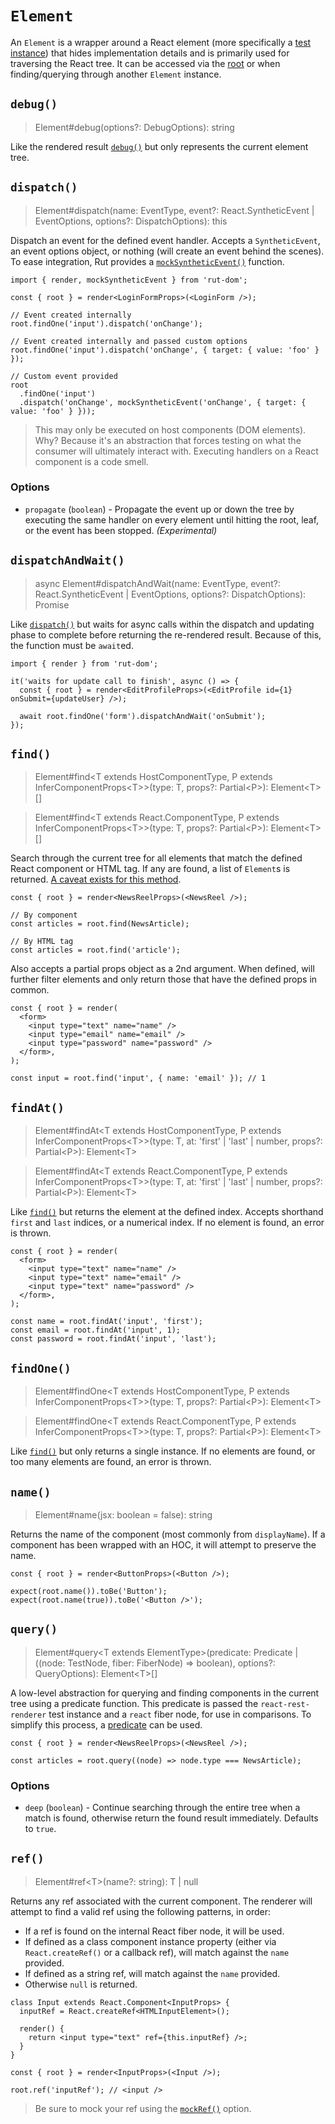 # `Element`

An `Element` is a wrapper around a React element (more specifically a
[test instance](https://reactjs.org/docs/test-renderer.html)) that hides implementation details and
is primarily used for traversing the React tree. It can be accessed via the [root](./result.md#root)
or when finding/querying through another `Element` instance.

## `debug()`

> Element#debug(options?: DebugOptions): string

Like the rendered result [`debug()`](./result.md#debug) but only represents the current element
tree.

## `dispatch()`

> Element#dispatch(name: EventType, event?: React.SyntheticEvent | EventOptions, options?:
> DispatchOptions): this

Dispatch an event for the defined event handler. Accepts a `SyntheticEvent`, an event options
object, or nothing (will create an event behind the scenes). To ease integration, Rut provides a
[`mockSyntheticEvent()`](../mocks.md) function.

```tsx
import { render, mockSyntheticEvent } from 'rut-dom';

const { root } = render<LoginFormProps>(<LoginForm />);

// Event created internally
root.findOne('input').dispatch('onChange');

// Event created internally and passed custom options
root.findOne('input').dispatch('onChange', { target: { value: 'foo' } });

// Custom event provided
root
  .findOne('input')
  .dispatch('onChange', mockSyntheticEvent('onChange', { target: { value: 'foo' } }));
```

> This may only be executed on host components (DOM elements). Why? Because it's an abstraction that
> forces testing on what the consumer will ultimately interact with. Executing handlers on a React
> component is a code smell.

### Options

- `propagate` (`boolean`) - Propagate the event up or down the tree by executing the same handler on
  every element until hitting the root, leaf, or the event has been stopped. _(Experimental)_

## `dispatchAndWait()`

> async Element#dispatchAndWait(name: EventType, event?: React.SyntheticEvent | EventOptions,
> options?: DispatchOptions): Promise<void>

Like [`dispatch()`](#dispatch) but waits for async calls within the dispatch and updating phase to
complete before returning the re-rendered result. Because of this, the function must be `await`ed.

```tsx
import { render } from 'rut-dom';

it('waits for update call to finish', async () => {
  const { root } = render<EditProfileProps>(<EditProfile id={1} onSubmit={updateUser} />);

  await root.findOne('form').dispatchAndWait('onSubmit');
});
```

## `find()`

> Element#find\<T extends HostComponentType, P extends InferComponentProps\<T>>(type: T, props?:
> Partial\<P>): Element\<T>[]

> Element#find\<T extends React.ComponentType, P extends InferComponentProps\<T>>(type: T, props?:
> Partial\<P>): Element\<T>[]

Search through the current tree for all elements that match the defined React component or HTML tag.
If any are found, a list of `Element`s is returned.
[A caveat exists for this method](../caveats.md).

```tsx
const { root } = render<NewsReelProps>(<NewsReel />);

// By component
const articles = root.find(NewsArticle);

// By HTML tag
const articles = root.find('article');
```

Also accepts a partial props object as a 2nd argument. When defined, will further filter elements
and only return those that have the defined props in common.

```tsx
const { root } = render(
  <form>
    <input type="text" name="name" />
    <input type="email" name="email" />
    <input type="password" name="password" />
  </form>,
);

const input = root.find('input', { name: 'email' }); // 1
```

## `findAt()`

> Element#findAt\<T extends HostComponentType, P extends InferComponentProps\<T>>(type: T, at:
> 'first' | 'last' | number, props?: Partial\<P>): Element\<T>

> Element#findAt\<T extends React.ComponentType, P extends InferComponentProps\<T>>(type: T, at:
> 'first' | 'last' | number, props?: Partial\<P>): Element\<T>

Like [`find()`](#find) but returns the element at the defined index. Accepts shorthand `first` and
`last` indices, or a numerical index. If no element is found, an error is thrown.

```tsx
const { root } = render(
  <form>
    <input type="text" name="name" />
    <input type="text" name="email" />
    <input type="text" name="password" />
  </form>,
);

const name = root.findAt('input', 'first');
const email = root.findAt('input', 1);
const password = root.findAt('input', 'last');
```

## `findOne()`

> Element#findOne\<T extends HostComponentType, P extends InferComponentProps\<T>>(type: T, props?:
> Partial\<P>): Element\<T>

> Element#findOne\<T extends React.ComponentType, P extends InferComponentProps\<T>>(type: T,
> props?: Partial\<P>): Element\<T>

Like [`find()`](#find) but only returns a single instance. If no elements are found, or too many
elements are found, an error is thrown.

## `name()`

> Element#name(jsx: boolean = false): string

Returns the name of the component (most commonly from `displayName`). If a component has been
wrapped with an HOC, it will attempt to preserve the name.

```tsx
const { root } = render<ButtonProps>(<Button />);

expect(root.name()).toBe('Button');
expect(root.name(true)).toBe('<Button />');
```

## `query()`

> Element#query\<T extends ElementType>(predicate: Predicate | ((node: TestNode, fiber: FiberNode)
> => boolean), options?: QueryOptions): Element\<T>[]

A low-level abstraction for querying and finding components in the current tree using a predicate
function. This predicate is passed the `react-rest-renderer` test instance and a `react` fiber node,
for use in comparisons. To simplify this process, a [predicate](../predicates.md) can be used.

```tsx
const { root } = render<NewsReelProps>(<NewsReel />);

const articles = root.query((node) => node.type === NewsArticle);
```

### Options

- `deep` (`boolean`) - Continue searching through the entire tree when a match is found, otherwise
  return the found result immediately. Defaults to `true`.

## `ref()`

> Element#ref\<T>(name?: string): T | null

Returns any ref associated with the current component. The renderer will attempt to find a valid ref
using the following patterns, in order:

- If a ref is found on the internal React fiber node, it will be used.
- If defined as a class component instance property (either via `React.createRef()` or a callback
  ref), will match against the `name` provided.
- If defined as a string ref, will match against the `name` provided.
- Otherwise `null` is returned.

```tsx
class Input extends React.Component<InputProps> {
  inputRef = React.createRef<HTMLInputElement>();

  render() {
    return <input type="text" ref={this.inputRef} />;
  }
}

const { root } = render<InputProps>(<Input />);

root.ref('inputRef'); // <input />
```

> Be sure to mock your ref using the [`mockRef()`](../api.md#mockref) option.
